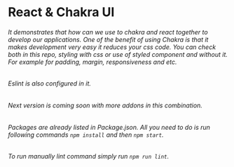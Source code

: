 # React & Chakra UI
###### It demonstrates that how can we use to chakra and react together to develop our applications. One of the benefit of using Chakra is that it makes development very easy it reduces your css code. You can check both in this repo, styling with css or use of styled component and without it. For example for padding, margin, responsiveness and etc.

###### Eslint is also configured in it.

###### Next version is coming soon with more addons in this combination.

###### Packages are already listed in Package.json. All you need to do is run following commands `npm install` and then `npm start`.
###### To run manually lint command simply run `npm run lint`.

